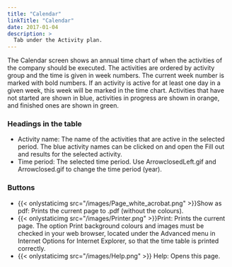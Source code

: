 ```yaml
---
title: "Calendar"
linkTitle: "Calendar"
date: 2017-01-04
description: >
  Tab under the Activity plan.
---
```

The Calendar screen shows an annual time chart of when the activities of the company should be executed. The activities are ordered by activity group and the time is given in week numbers. The current week number is marked with bold numbers. If an activity is active for at least one day in a given week, this week will be marked in the time chart. Activities that have not started are shown in blue, activities in progress are shown in orange, and finished ones are shown in green.

### Headings in the table

- Activity name: The name of the activities that are active in the selected period. The blue activity names can be clicked on and open the Fill out and results for the selected activity.
- Time period: The selected time period. Use ArrowclosedLeft.gif and Arrowclosed.gif to change the time period (year).

### Buttons

- {{< onlystaticimg src="/images/Page_white_acrobat.png" >}}Show as pdf: Prints the current page to .pdf (without the colours).
- {{< onlystaticimg src="/images/Printer.png" >}}Print: Prints the current page. The option Print background colours and images must be checked in your web browser, located under the Advanced menu in Internet Options for Internet Explorer, so that the time table is printed correctly.
- {{< onlystaticimg src="/images/Help.png" >}} Help: Opens this page.
